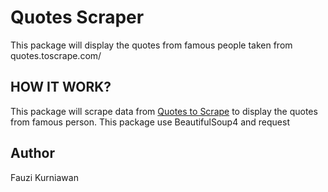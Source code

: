# Quotes Scraper
This package will display the quotes from famous people taken from quotes.toscrape.com/

## HOW IT WORK?
This package will scrape data from [Quotes to Scrape](https://quotes.toscrape.com) to display the quotes from famous person. This package use BeautifulSoup4 and request

## Author
Fauzi Kurniawan

